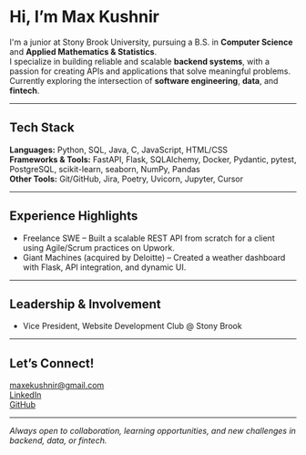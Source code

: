 # Hi, I’m Max Kushnir

I'm a junior at Stony Brook University, pursuing a B.S. in **Computer Science** and **Applied Mathematics & Statistics**.  
I specialize in building reliable and scalable **backend systems**, with a passion for creating APIs and applications that solve meaningful problems.  
Currently exploring the intersection of **software engineering**, **data**, and **fintech**.

---

## Tech Stack
**Languages:** Python, SQL, Java, C, JavaScript, HTML/CSS  
**Frameworks & Tools:** FastAPI, Flask, SQLAlchemy, Docker, Pydantic, pytest, PostgreSQL, scikit-learn, seaborn, NumPy, Pandas  
**Other Tools:** Git/GitHub, Jira, Poetry, Uvicorn, Jupyter, Cursor

---

## Experience Highlights
- Freelance SWE – Built a scalable REST API from scratch for a client using Agile/Scrum practices on Upwork.
- Giant Machines (acquired by Deloitte) – Created a weather dashboard with Flask, API integration, and dynamic UI.

---

## Leadership & Involvement
- Vice President, Website Development Club @ Stony Brook
  
---

## Let’s Connect!
maxekushnir@gmail.com  
[LinkedIn](https://www.linkedin.com/in/maxime-kushnir)  
[GitHub](https://github.com/Max-Kushnir)

---

*Always open to collaboration, learning opportunities, and new challenges in backend, data, or fintech.*  


